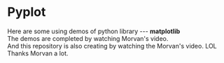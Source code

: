 # Pyplot
Here are some using demos of python library --- **matplotlib**\
The demos are completed by watching Morvan's video.\
And this repository is also creating by watching the Morvan's video. LOL\
Thanks Morvan a lot.
